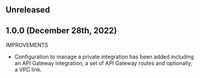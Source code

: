 ## Unreleased

## 1.0.0 (December 28th, 2022)

IMPROVEMENTS

* Configuration to manage a private integration has been added including an 
  API Gateway integration, a set of API Gateway routes and optionally, a VPC 
  link.
